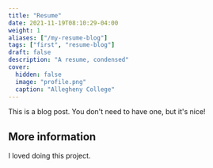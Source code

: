 ```yaml
---
title: "Resume"
date: 2021-11-19T08:10:29-04:00
weight: 1
aliases: ["/my-resume-blog"]
tags: ["first", "resume-blog"]
draft: false
description: "A resume, condensed"
cover:
  hidden: false
  image: "profile.png"
  caption: "Allegheny College"
---
```


This is a blog post. You don't need to have one, but it's nice!

## More information

I loved doing this project.